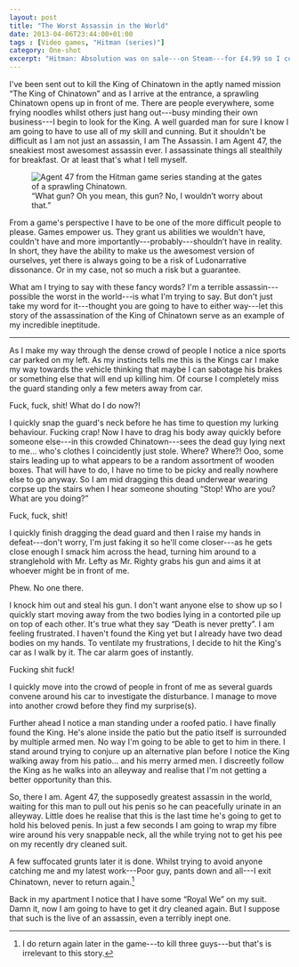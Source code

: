 ```yaml
---
layout: post
title: "The Worst Assassin in the World"
date: 2013-04-06T23:44:00+01:00
tags : [Video games, "Hitman (series)"]
category: One-shot
excerpt: "Hitman: Absolution was on sale---on Steam---for £4.99 so I couldn't resist getting the latest instalment in the long running franchise that is the Hitman series. What follows is the recollection of a tale of failure and ineptitude because as it turned out, I am a pretty terrible assassin."
---
```

 I've been sent out to kill the King of Chinatown in the aptly named mission “The King of Chinatown” and as I arrive at the entrance, a sprawling Chinatown opens up in front of me. There are people everywhere, some frying noodles whilst others just hang out---busy minding their own business---I begin to look for the King. A well guarded man for sure I know I am going to have to use all of my skill and cunning. But it shouldn't be difficult as I am not just an assassin, I am The Assassin. I am Agent 47, the sneakiest most awesomest assassin ever. I assassinate things all stealthily for breakfast. Or at least that's what I tell myself.

<figure>
	<img class="js-lazy-load" data-original="/assets/posts/2013/april/the-worst-assassin-in-the-world/hitman-absolution-the-king-of-chinatown.jpg" alt="Agent 47 from the Hitman game series standing at the gates of a sprawling Chinatown.">
	<figcaption>“What gun? Oh you mean, this gun? No, I wouldn’t worry about that.”</figcaption>
</figure>

From a game's perspective I have to be one of the more difficult people to please. Games empower us. They grant us abilities we wouldn't have, couldn't have and more importantly---probably---shouldn’t have in reality. In short, they have the ability to make us the awesomest version of ourselves, yet there is always going to be a risk of Ludonarrative dissonance. Or in my case, not so much a risk but a guarantee.

What am I trying to say with these fancy words? I'm a terrible assassin---possible the worst in the world---is what I'm trying to say. But don't just take my word for it---thought you are going to have to either way---let this story of the assassination of the King of Chinatown serve as an example of my incredible ineptitude.

***

As I make my way through the dense crowd of people I notice a nice sports car parked on my left. As my instincts tells me this is the Kings car I make my way towards the vehicle thinking that maybe I can sabotage his brakes or something else that will end up killing him. Of course I completely miss the guard standing only a few meters away from car.

Fuck, fuck, shit! What do I do now?!

I quickly snap the guard's neck before he has time to question my lurking behaviour. Fucking crap! Now I have to drag his body away quickly before someone else---in this crowded Chinatown---sees the dead guy lying next to me… who's clothes I coincidently just stole. Where? Where?! Ooo, some stairs leading up to what appears to be a random assortment of wooden boxes. That will have to do, I have no time to be picky and really nowhere else to go anyway. So I am mid dragging this dead underwear wearing corpse up the stairs when I hear someone shouting “Stop! Who are you? What are you doing?”

Fuck, fuck, shit!

I quickly finish dragging the dead guard and then I raise my hands in defeat---don't worry, I'm just faking it so he'll come closer---as he gets close enough I smack him across the head, turning him around to a stranglehold with Mr. Lefty as Mr. Righty grabs his gun and aims it at whoever might be in front of me.

Phew. No one there.

I knock him out and steal his gun. I don't want anyone else to show up so I quickly start moving away from the two bodies lying in a contorted pile up on top of each other. It's true what they say “Death is never pretty”. I am feeling frustrated. I haven't found the King yet but I already have two dead bodies on my hands. To ventilate my frustrations, I decide to hit the King's car as I walk by it. The car alarm goes of instantly.

Fucking shit fuck!

<p data-pullquote="It’s true what they say “Death is never pretty”."></p>

I quickly move into the crowd of people in front of me as several guards convene around his car to investigate the disturbance. I manage to move into another crowd before they find my surprise(s).

Further ahead I notice a man standing under a roofed patio. I have finally found the King. He's alone inside the patio but the patio itself is surrounded by multiple armed men. No way I'm going to be able to get to him in there. I stand around trying to conjure up an alternative plan before I notice the King walking away from his patio… and his merry armed men. I discreetly follow the King as he walks into an alleyway and realise that I'm not getting a better opportunity than this.

So, there I am. Agent 47, the supposedly greatest assassin in the world, waiting for this man to pull out his penis so he can peacefully urinate in an alleyway. Little does he realise that this is the last time he's going to get to hold his beloved penis. In just a few seconds I am going to wrap my fibre wire around his very snappable neck, all the while trying not to get his pee on my recently dry cleaned suit.

A few suffocated grunts later it is done. Whilst trying to avoid anyone catching me and my latest work---Poor guy, pants down and all---I exit Chinatown, never to return again.[^1]

Back in my apartment I notice that I have some “Royal We” on my suit. Damn it, now I am going to have to get it dry cleaned again. But I suppose that such is the live of an assassin, even a terribly inept one.

[^1]: I do return again later in the game---to kill three guys---but that's is irrelevant to this story.